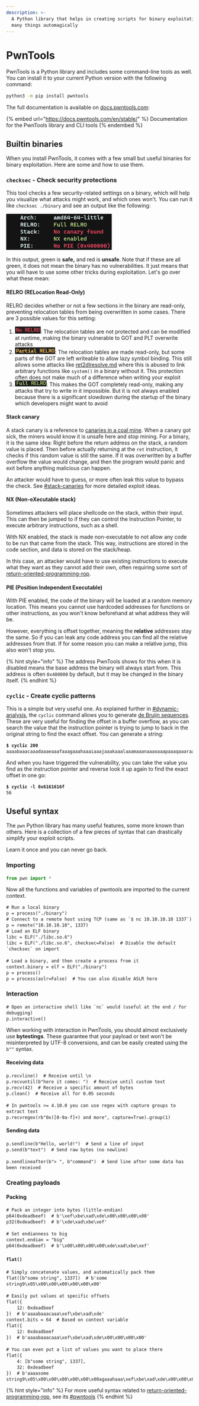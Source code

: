```yaml
---
description: >-
  A Python library that helps in creating scripts for binary exploitation, doing
  many things automagically
---
```


# PwnTools

PwnTools is a Python library and includes some command-line tools as well. You can install it to your current Python version with the following command:

```bash
python3 -m pip install pwntools
```

The full documentation is available on [docs.pwntools.com](https://docs.pwntools.com/en/stable/):

{% embed url="https://docs.pwntools.com/en/stable/" %}
Documentation for the PwnTools library and CLI tools
{% endembed %}

## Builtin binaries

When you install PwnTools, it comes with a few small but useful binaries for binary exploitation. Here are some and how to use them.

### `checksec` - Check security protections

This tool checks a few security-related settings on a binary, which will help you visualize what attacks might work, and which ones won't. You can run it like `checksec ./binary` and see an output like the following:

![](<../.gitbook/assets/image (3) (3).png>)

In this output, green is **safe,** and red is **unsafe**. Note that if these are all green, it does not mean the binary has no vulnerabilities. It just means that you will have to use some other tricks during exploitation. Let's go over what these mean:

#### RELRO (RELocation Read-Only)

RELRO decides whether or not a few sections in the binary are read-only, preventing relocation tables from being overwritten in some cases. There are 3 possible values for this setting:

1. ![](<../.gitbook/assets/image (6) (3).png>): The relocation tables are not protected and can be modified at runtime, making the binary vulnerable to GOT and PLT overwrite attacks
2. ![](<../.gitbook/assets/image (13).png>): The relocation tables are made read-only, but some parts of the GOT are left writeable to allow lazy symbol binding. This still allows some attacks like [ret2dlresolve.md](return-oriented-programming-rop/ret2dlresolve.md "mention") where this is abused to link arbitrary functions like `system()` in a binary without it. This protection often does not make much of a difference when writing your exploit
3. ![](<../.gitbook/assets/image (1) (2) (3).png>): This makes the GOT completely read-only, making any attacks that try to write in it impossible. But it is not always enabled because there is a significant slowdown during the startup of the binary which developers might want to avoid

#### Stack canary

A stack canary is a reference to [canaries in a coal mine](https://en.wikipedia.org/wiki/Sentinel\_species#Historical\_examples). When a canary got sick, the miners would know it is unsafe here and stop mining. For a binary, it is the same idea: Right before the return address on the stack, a random value is placed. Then before actually returning at the `ret` instruction, it checks if this random value is still the same. If it was overwritten by a buffer overflow the value would change, and then the program would panic and exit before anything malicious can happen.

An attacker would have to guess, or more often leak this value to bypass the check. See [#stack-canaries](stack-canaries.md#stack-canaries "mention") for more detailed exploit ideas.

#### NX (Non-eXecutable stack)

Sometimes attackers will place shellcode on the stack, within their input. This can then be jumped to if they can control the Instruction Pointer, to execute arbitrary instructions, such as a shell.&#x20;

With NX enabled, the stack is made non-executable to not allow any code to be run that came from the stack. This way, instructions are stored in the code section, and data is stored on the stack/heap.

In this case, an attacker would have to use existing instructions to execute what they want as they cannot add their own, often requiring some sort of [return-oriented-programming-rop](return-oriented-programming-rop/ "mention").&#x20;

#### PIE (Position Independent Executable)

With PIE enabled, the code of the binary will be loaded at a random memory location. This means you cannot use hardcoded addresses for functions or other instructions, as you won't know beforehand at what address they will be.&#x20;

However, everything is offset together, meaning the **relative** addresses stay the same. So if you can leak any code address you can find all the relative addresses from that. If for some reason you can make a relative jump, this also won't stop you.&#x20;

{% hint style="info" %}
The address PwnTools shows for this when it is disabled means the base address the binary will always start from. This address is often `0x400000` by default, but it may be changed in the binary itself.&#x20;
{% endhint %}

### `cyclic` - Create cyclic patterns

This is a simple but very useful one. As explained further in [#dynamic-analysis](reverse-engineering-for-pwn.md#dynamic-analysis "mention"), the `cyclic` command allows you to generate [de Bruijn sequences](https://en.wikipedia.org/wiki/De\_Bruijn\_sequence). These are very useful for finding the offset in a buffer overflow, as you can search the value that the instruction pointer is trying to jump to back in the original string to find the exact offset. You can generate a string:

<pre class="language-shell-session"><code class="lang-shell-session"><strong>$ cyclic 200
</strong>aaaabaaacaaadaaaeaaafaaagaaahaaaiaaajaaakaaalaaamaaanaaaoaaapaaaqaaaraaasaaataaauaaavaaawaaaxaaayaaazaabbaabcaabdaabeaabfaabgaabhaabiaabjaabkaablaabmaabnaaboaabpaabqaabraabsaabtaabuaabvaabwaabxaabyaab
</code></pre>

And when you have triggered the vulnerability, you can take the value you find as the instruction pointer and reverse look it up again to find the exact offset in one go:

<pre class="language-shell-session"><code class="lang-shell-session"><strong>$ cyclic -l 0x6161616f
</strong>56
</code></pre>

## Useful syntax

The `pwn` Python library has many useful features, some more known than others. Here is a collection of a few pieces of syntax that can drastically simplify your exploit scripts.&#x20;

Learn it once and you can never go back.

### Importing

```python
from pwn import *
```

Now all the functions and variables of pwntools are imported to the current context.&#x20;

```renpy
# Run a local binary
p = process("./binary")
# Connect to a remote host using TCP (same as `$ nc 10.10.10.10 1337`)
p = remote("10.10.10.10", 1337)
# Load an ELF binary
libc = ELF("./libc.so.6")
libc = ELF("./libc.so.6", checksec=False)  # Disable the default `checksec` on import

# Load a binary, and then create a process from it
context.binary = elf = ELF("./binary")
p = process()
p = process(aslr=False)  # You can also disable ASLR here
```

### Interaction

```renpy
# Open an interactive shell like `nc` would (useful at the end / for debugging)
p.interactive()
```

When working with interaction in PwnTools, you should almost exclusively use **bytestings**. These guarantee that your payload or text won't be misinterpreted by UTF-8 conversions, and can be easily created using the `b""` syntax.&#x20;

#### Receiving data

```renpy
p.recvline()  # Receive until \n
p.recvuntil(b"here it comes: ")  # Receive until custom text
p.recv(42)  # Receive a specific amount of bytes
p.clean()  # Receive all for 0.05 seconds

# In pwntools >= 4.10.0 you can use regex with capture groups to extract text
p.recvregex(rb"0x([0-9a-f]+) and more", capture=True).group(1)
```

#### Sending data

```renpy
p.sendline(b"Hello, world!")  # Send a line of input
p.send(b"text")  # Send raw bytes (no newline)

p.sendlineafter(b"> ", b"command")  # Send line after some data has been received
```

### Creating payloads

#### Packing

```renpy
# Pack an integer into bytes (little-endian)
p64(0xdeadbeef)  # b'\xef\xbe\xad\xde\x00\x00\x00\x00'
p32(0xdeadbeef)  # b'\xde\xad\xbe\xef'

# Set endianness to big
context.endian = "big"
p64(0xdeadbeef)  # b'\x00\x00\x00\x00\xde\xad\xbe\xef'
```

#### `flat()`

```renpy
# Simply concatenate values, and automatically pack them
flat([b"some string", 1337])  # b'some string9\x05\x00\x00\x00\x00\x00\x00'

# Easily put values at specific offsets
flat({
    12: 0xdeadbeef
})  # b'aaaabaaacaaa\xef\xbe\xad\xde'
context.bits = 64  # Based on context variable
flat({
    12: 0xdeadbeef
})  # b'aaaabaaacaaa\xef\xbe\xad\xde\x00\x00\x00\x00'

# You can even put a list of values you want to place there
flat({
    4: [b"some string", 1337],
    32: 0xdeadbeef
})  # b'aaaasome string9\x05\x00\x00\x00\x00\x00\x00agaaahaaa\xef\xbe\xad\xde\x00\x00\x00\x00'
```

{% hint style="info" %}
For more useful syntax related to [return-oriented-programming-rop](return-oriented-programming-rop/ "mention"), see its [#pwntools](return-oriented-programming-rop/#pwntools "mention")
{% endhint %}
